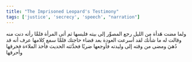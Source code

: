 ```yaml
---
title: "The Imprisoned Leopard's Testimony"
tags: ['justice', 'secrecy', 'speech', "narration"]
---
```


 ولما مضت هَدأة من الليل رجع المصوِّر إلى بيته فلبسها ثم أتى المرأة فلمَّا رأته دنت منه وقالت له ما شأنك لقد أسرعت العودة بعد قضاء حاجتك  فلمَّا سمع كلامها عرف أنه قد دُهيَ ومضى من وقته إلى وليدته فأوجعها ضربًا فحدَّثته الحديث فأخذ الملاءة فخرقها وأحرقها
